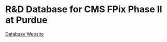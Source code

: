 # R&D Database for CMS FPix Phase II at Purdue #

[Database Website](http://inky.physics.purdue.edu/cmsfpix///phase_t/ "Database's Homepage")
